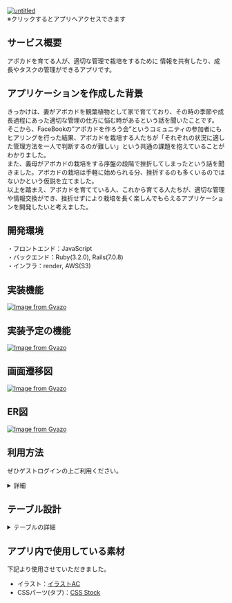 [![untitled](https://github.com/keei0920/avocado-circle/assets/148531402/fe4debd7-7e00-4af2-a42a-34e38fe50976)](https://avocado-circle.onrender.com)  
※クリックするとアプリへアクセスできます

## サービス概要
アボカドを育てる人が、適切な管理で栽培をするために
情報を共有したり、成長やタスクの管理ができるアプリです。

## アプリケーションを作成した背景
きっかけは、妻がアボカドを観葉植物として家で育てており、その時の季節や成長過程にあった適切な管理の仕方に悩む時があるという話を聞いたことです。  
そこから、FaceBookの”アボカドを作ろう会”というコミュニティの参加者にもヒアリングを行った結果、アボカドを栽培する人たちが「それぞれの状況に適した管理方法を一人で判断するのが難しい」という共通の課題を抱えていることがわかりました。  
また、義母がアボカドの栽培をする序盤の段階で挫折してしまったという話を聞きました。アボカドの栽培は手軽に始められる分、挫折するのも多くいるのではないかという仮説を立てました。  
以上を踏まえ、アボカドを育てている人、これから育てる人たちが、適切な管理や情報交換ができ、挫折せずにより栽培を長く楽しんでもらえるアプリケーションを開発したいと考えました。  

## 開発環境
・フロントエンド：JavaScript  
・バックエンド：Ruby(3.2.0), Rails(7.0.8)  
・インフラ：render, AWS(S3)

## 実装機能
[![Image from Gyazo](https://i.gyazo.com/fc4fde4e46289295f5b83dd5ec3d92cb.png)](https://gyazo.com/fc4fde4e46289295f5b83dd5ec3d92cb)

## 実装予定の機能
[![Image from Gyazo](https://i.gyazo.com/ebc2789995fcd00070a1180be703e5ac.png)](https://gyazo.com/ebc2789995fcd00070a1180be703e5ac)

## 画面遷移図
[![Image from Gyazo](https://i.gyazo.com/afcf398ddec7b417bfc05e403448694c.png)](https://gyazo.com/afcf398ddec7b417bfc05e403448694c)

## ER図
[![Image from Gyazo](https://i.gyazo.com/2b2c9e1c140349bf49fee564db0c9637.png)](https://gyazo.com/2b2c9e1c140349bf49fee564db0c9637)

## 利用方法
ぜひゲストログインの上ご利用ください。

<details>
<summary>詳細</summary>  

### 栽培記録の閲覧
・ハートマークをクリックで”いいね”ができます。  
・投稿画面をクリックすると、コメントの投稿および閲覧がきます。  
・ユーザー名をクリックすると、ユーザーページの閲覧ができます。

### 栽培記録の投稿
・「投稿する」ボタンをクリックください。  
・記録日、状態、テキスト、画像を入力し投稿します。  
・画像とテキストは、どちらか一方のみの入力でも投稿が可能です。

### 質問の閲覧
・「質問をみる」のコマンドより閲覧がきます。  
・投稿画面をクリックすると、回答の投稿および閲覧がきます。

### 質問の投稿
・「質問する」のコマンドより投稿ができます。  
・タイトル、テキスト、画像を入力し投稿します。  
・画像とテキストは、どちらか一方のみの入力でも投稿が可能です。

### ユーザーページの編集
※ユーザー情報は、ゲストログインの場合は編集ができません。  
・トップページの左上をクリックください。  
・「プロフィール編集」をクリックすると、編集ページに遷移します。  
・ユーザー情報は、ユーザー名、目的、都道府県、自己紹介文が編集できます。  
・ユーザーのロゴマークは。目的によって自動で切り替わリます。  
・「アボカドの登録(編集)」をクリックすると、編集ページに遷移します。  
・アボカド情報は、アボカドの名前、栽培開始日、３つのタスクの実施日を登録できます。  
・下部は、ユーザーが投稿した記録、質問、いいねした投稿、回答した投稿が閲覧できます。  
</details>

## テーブル設計

<details>
<summary>テーブルの詳細</summary>  

## users テーブル

| Column             | Type    | Options                   |
| ------------------ | ------  | ------------------------- |
| nickname           | string  | null: false               |
| introduce          | text    |                           |
| prefecture_id      | integer | null: false               |
| purpose_id         | integer | null: false               |
| email              | string  | null: false, unique: true |
| password           | string  | null: false               |


### Association

- has_many :avocados
- has_many :posts
- has_many :comments
- has_many :questions
- has_many :answers
- has_many :answer_comments
- has_many :likes


## avocados テーブル

| Column                | Type       | Options                        |
| --------------------- | ---------- | -----------------------------  |
| name                  | string     | null: false                    |
| birth_day             | date       |                                |
| watering              | date       |                                |
| transplant            | date       |                                |
| fertilizer            | date       |                                |
| user                  | references | null: false, foreign_key: true |

### Association

- belongs_to :user


## posts テーブル

| Column                | Type       | Options                        |
| --------------------- | ---------- | -----------------------------  |
| text                  | text       | null: false                    |
| condition_id          | integer    | null: false                    |
| date                  | date       | null: false                    |
| user                  | references | null: false, foreign_key: true |

### Association

- belongs_to :user
- has_many  :comments


## comments テーブル

| Column                | Type       | Options                        |
| --------------------- | ---------- | -----------------------------  |
| text                  | text       | null: false                    |
| post                  | references | null: false, foreign_key: true |
| user                  | references | null: false, foreign_key: true |

### Association

- belongs_to :post
- belongs_to :user

## questions テーブル

| Column                | Type       | Options                        |
| --------------------- | ---------- | -----------------------------  |
| title                 | string     | null: false                    |
| text                  | text       | null: false                    |
| solution              | integer    | null: false   
| user                  | references | null: false, foreign_key: true |

### Association

- belongs_to :user
- has_many   :answers

## answers テーブル

| Column                | Type       | Options                        |
| --------------------- | ---------- | -----------------------------  |
| text                  | string     | null: false                    |
| question              | references | null: false, foreign_key: true |
| user                  | references | null: false, foreign_key: true |

### Association

- belongs_to :user
- belongs_to :question
- have_many :answer_questions

## answer_comments テーブル

| Column                | Type       | Options                        |
| --------------------- | ---------- | -----------------------------  |
| text                  | string     | null: false                    |
| answer                | references | null: false, foreign_key: true |
| user                  | references | null: false, foreign_key: true |

### Association

- belongs_to :user
- belongs_to :answer

## likes テーブル
| Column                | Type       | Options                        |
| --------------------- | ---------- | -----------------------------  |
| post                  | string     | null: false, foreign_key: true |
| user                  | references | null: false, foreign_key: true |

### Association

- belongs_to :user
- belongs_to :answer
</details>

## アプリ内で使用している素材
下記より使用させていただきました。  
- イラスト：[イラストAC](https://www.ac-illust.com/)  
- CSSパーツ(タブ)：[CSS Stock](https://pote-chil.com/html-maker)
